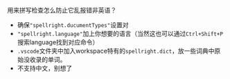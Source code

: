 用来拼写检查怎么防止它乱报错非英语？
- 确保`"spellright.ducumentTypes"`设置对
- `"spellright.language"`加上你想要的语言（当然这也可以通过`Ctrl+Shift+P`搜索language找到对应命令）
- `.vscode`文件夹中加入workspace特有的`spellright.dict`，放一些词典中原始没收录的单词。
- 不支持中文，别想了